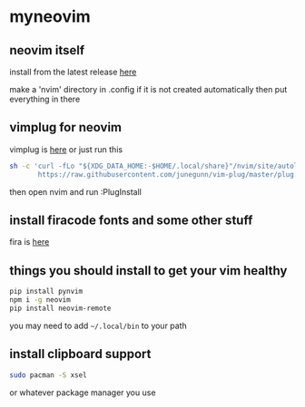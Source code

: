# myneovim 

## neovim itself
install from the latest release [here](https://github.com/neovim/neovim/releases)

make a 'nvim' directory in .config if it is not created automatically then put everything in there

## vimplug for neovim
vimplug is [here](https://github.com/junegunn/vim-plug)
or just run this 
```bash
sh -c 'curl -fLo "${XDG_DATA_HOME:-$HOME/.local/share}"/nvim/site/autoload/plug.vim --create-dirs \
       https://raw.githubusercontent.com/junegunn/vim-plug/master/plug.vim'
```
then open nvim and run :PlugInstall

## install firacode fonts and some other stuff 
fira is [here](https://github.com/ryanoasis/nerd-fonts/tree/master/patched-fonts/FiraCode)

## things you should install to get your vim healthy
```bash
pip install pynvim
npm i -g neovim
pip install neovim-remote
```
you may need to add `~/.local/bin` to your path

## install clipboard support 
```bash
sudo pacman -S xsel
```
or whatever package manager you use
